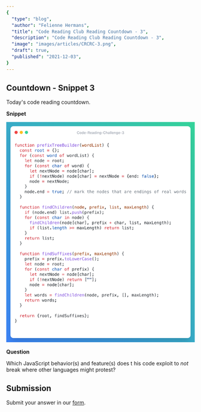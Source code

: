```yaml
---
{
  "type": "blog",
  "author": "Felienne Hermans",
  "title": "Code Reading Club Reading Countdown - 3",
  "description": "Code Reading Club Reading Countdown - 3",
  "image": "images/articles/CRCRC-3.png",
  "draft": true,
  "published": "2021-12-03",
}
---
```




## Countdown - Snippet 3

Today's code reading countdown.

**Snippet**

![CRCRC-3](/images/articles/CRCRC-3.png)

**Question**

Which JavaScript behavior(s) and feature(s) does t his code exploit to *not* break where other languages might protest?

## Submission

Submit your answer in our [form](https://forms.gle/241ak21gMu1fRada6).
